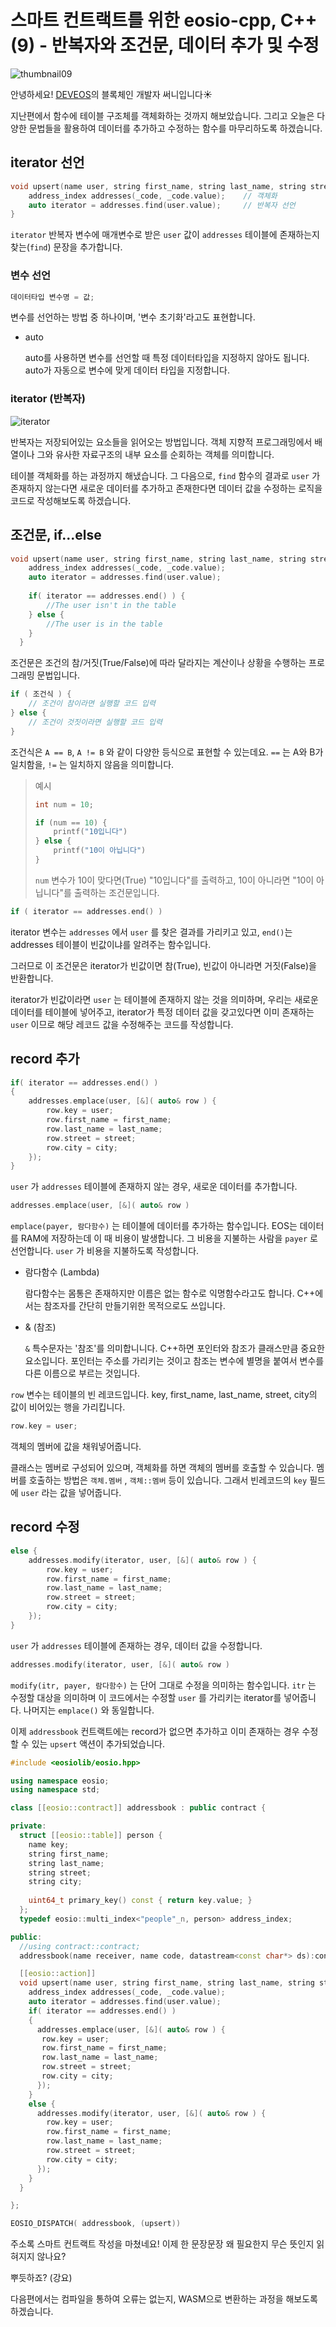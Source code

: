 # 스마트 컨트랙트를 위한 eosio-cpp, C++ (9) - 반복자와 조건문, 데이터 추가 및 수정

![thumbnail09](/Users/sunny/deveos/posts/img/썸네일/9_반복자와_조건문_데이터추가.jpg)

안녕하세요! [DEVEOS](https://deveos.org/)의 블록체인 개발자 써니입니다☀️



지난편에서 함수에 테이블 구조체를 객체화하는 것까지 해보았습니다. 그리고 오늘은 다양한 문법들을 활용하여 데이터를 추가하고 수정하는 함수를 마무리하도록 하겠습니다.





## iterator 선언

```c++
void upsert(name user, string first_name, string last_name, string street, string city, string state) {
    address_index addresses(_code, _code.value);	// 객체화
    auto iterator = addresses.find(user.value);		// 반복자 선언
}
```

`iterator` 반복자 변수에 매개변수로 받은 `user` 값이 `addresses` 테이블에 존재하는지 찾는(`find`) 문장을 추가합니다.



### 변수 선언

```c++
데이터타입 변수명 = 값;
```

변수를 선언하는 방법 중 하나이며, '변수 초기화'라고도 표현합니다.

- auto

  auto를 사용하면 변수를 선언할 때 특정 데이터타입을 지정하지 않아도 됩니다. auto가 자동으로 변수에  맞게 데이터 타입을 지정합니다.



### iterator (반복자)

![iterator](/Users/sunny/deveos/posts/img/iterator.png)

반복자는 저장되어있는 요소들을 읽어오는 방법입니다. 객체 지향적 프로그래밍에서 배열이나 그와 유사한 자료구조의 내부 요소를 순회하는 객체를 의미합니다.





테이블 객체화를 하는 과정까지 해냈습니다. 그 다음으로, `find` 함수의 결과로 `user` 가 존재하지 않는다면 새로운 데이터를 추가하고 존재한다면 데이터 값을 수정하는 로직을 코드로 작성해보도록 하겠습니다.







## 조건문, if...else

```c++
void upsert(name user, string first_name, string last_name, string street, string city, string state) {
    address_index addresses(_code, _code.value);
    auto iterator = addresses.find(user.value);
    
    if( iterator == addresses.end() ) {
        //The user isn't in the table
    } else {
        //The user is in the table
    }
  }
```

조건문은 조건의 참/거짓(True/False)에 따라 달라지는 계산이나 상황을 수행하는 프로그래밍 문법입니다. 

```c++
if ( 조건식 ) {
    // 조건이 참이라면 실행할 코드 입력
} else {
    // 조건이 것짓이라면 실행할 코드 입력
}
```

조건식은 `A == B`, `A != B` 와 같이 다양한 등식으로 표현할 수 있는데요. `==` 는 A와 B가 일치함을, `!=` 는 일치하지 않음을 의미합니다. 

> 예시
>
> ```c++
> int num = 10;
> 
> if (num == 10) {
>     printf("10입니다")
> } else {
>     printf("10이 아닙니다")
> }
> ```
>
> `num` 변수가 10이 맞다면(True) "10입니다"를 출력하고, 10이 아니라면 "10이 아닙니다"를 출력하는 조건문입니다.



```c++
if ( iterator == addresses.end() )
```

iterator 변수는 `addresses` 에서 `user` 를 찾은 결과를 가리키고 있고, `end()`는 addresses 테이블이 빈값이냐를 알려주는 함수입니다.

그러므로 이 조건문은 iterator가 빈값이면 참(True), 빈값이 아니라면 거짓(False)을 반환합니다. 

iterator가 빈값이라면 `user` 는 테이블에 존재하지 않는 것을 의미하며, 우리는 새로운 데이터를 테이블에 넣어주고, iterator가 특정 데이터 값을 갖고있다면 이미 존재하는 `user` 이므로 해당 레코드 값을 수정해주는 코드를 작성합니다.







## record 추가

```c++
if( iterator == addresses.end() )
{
    addresses.emplace(user, [&]( auto& row ) {
        row.key = user;
        row.first_name = first_name;
        row.last_name = last_name;
        row.street = street;
        row.city = city;
    });
}
```

`user` 가 `addresses` 테이블에 존재하지 않는 경우, 새로운 데이터를 추가합니다.



```c++
addresses.emplace(user, [&]( auto& row )
```

`emplace(payer, 람다함수)` 는 테이블에 데이터를 추가하는 함수입니다. EOS는 데이터를 RAM에 저장하는데 이 때 비용이 발생합니다. 그 비용을 지불하는 사람을 `payer` 로 선언합니다.  `user` 가 비용을 지불하도록 작성합니다.

- 람다함수 (Lambda)

  람다함수는 몸통은 존재하지만 이름은 없는 함수로 익명함수라고도 합니다. C++에서는 참조자를 간단히 만들기위한 목적으로도 쓰입니다.

- & (참조)

  `&` 특수문자는 '참조'를 의미합니니다. C++하면 포인터와 참조가 클래스만큼 중요한 요소입니다. 포인터는 주소를 가리키는 것이고 참조는 변수에 별명을 붙여서 변수를 다른 이름으로 부르는 것입니다.



`row`  변수는 테이블의 빈 레코드입니다. key, first_name, last_name, street, city의 값이 비어있는 행을 가리킵니다.

```c++
row.key = user;
```

객체의 멤버에 값을 채워넣어줍니다. 

클래스는 멤버로 구성되어 있으며, 객체화를 하면 객체의 멤버를 호출할 수 있습니다. 멤버를 호출하는 방법은 `객체.멤버` , `객체::멤버` 등이 있습니다. 그래서 빈레코드의 `key` 필드에 `user` 라는 값을 넣어줍니다.







## record 수정

```c++
else {
    addresses.modify(iterator, user, [&]( auto& row ) {
        row.key = user;
        row.first_name = first_name;
        row.last_name = last_name;
        row.street = street;
        row.city = city;
    });
}
```

`user` 가 `addresses` 테이블에 존재하는 경우, 데이터 값을 수정합니다.



```c++
addresses.modify(iterator, user, [&]( auto& row )
```

`modify(itr, payer, 람다함수)` 는 단어 그대로 수정을 의미하는 함수입니다. `itr` 는 수정할 대상을 의미하며 이 코드에서는 수정할 `user` 를 가리키는 iterator를 넣어줍니다. 나머지는 `emplace()` 와 동일합니다.





이제 `addressbook` 컨트랙트에는 record가 없으면 추가하고 이미 존재하는 경우 수정할 수 있는 `upsert` 액션이 추가되었습니다. 







```c++
#include <eosiolib/eosio.hpp>

using namespace eosio;
using namespace std;

class [[eosio::contract]] addressbook : public contract {

private:
  struct [[eosio::table]] person {
    name key;
    string first_name;
    string last_name;
    string street;
    string city;
    
    uint64_t primary_key() const { return key.value; }
  };
  typedef eosio::multi_index<"people"_n, person> address_index;

public:
  //using contract::contract;
  addressbook(name receiver, name code, datastream<const char*> ds):contract(receiver, code, ds) {}

  [[eosio::action]]
  void upsert(name user, string first_name, string last_name, string street, string city, string state) {
    address_index addresses(_code, _code.value);
    auto iterator = addresses.find(user.value);
    if( iterator == addresses.end() )
    {
      addresses.emplace(user, [&]( auto& row ) {
       row.key = user;
       row.first_name = first_name;
       row.last_name = last_name;
       row.street = street;
       row.city = city;
      });
    }
    else {
      addresses.modify(iterator, user, [&]( auto& row ) {
        row.key = user;
        row.first_name = first_name;
        row.last_name = last_name;
        row.street = street;
        row.city = city;
      });
    }
  }

};

EOSIO_DISPATCH( addressbook, (upsert))
```

주소록 스마트 컨트랙트 작성을 마쳤네요! 이제 한 문장문장 왜 필요한지 무슨 뜻인지 읽혀지지 않나요? 

뿌듯하죠? (강요)





다음편에서는 컴파일을 통하여 오류는 없는지, WASM으로 변환하는 과정을 해보도록 하겠습니다.